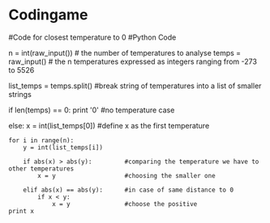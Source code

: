 # Codingame
#Code for closest temperature to 0
#Python Code


n = int(raw_input())				# the number of temperatures to analyse
temps = raw_input()					# the n temperatures expressed as integers ranging from -273 to 5526

list_temps = temps.split()  		#break string of temperatures into a list of smaller strings

if len(temps) == 0: 
    print '0' 						#no temperature case
	
else:
    x = int(list_temps[0]) 			#define x as the first temperature 
    
    for i in range(n):
        y = int(list_temps[i])  
		
        if abs(x) > abs(y): 		#comparing the temperature we have to other temperatures
            x = y 					#choosing the smaller one
			
        elif abs(x) == abs(y):  	#in case of same distance to 0
            if x < y: 
                x = y 				#choose the positive
    print x 
